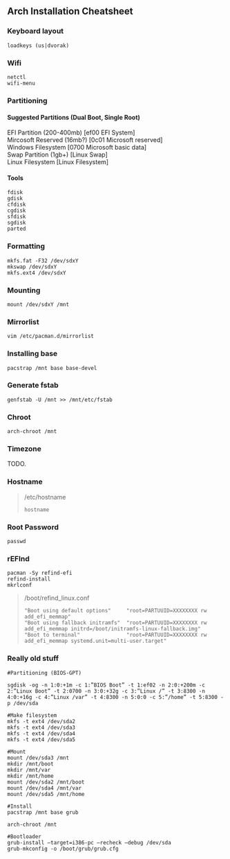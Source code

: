 ## Arch Installation Cheatsheet ##

### Keyboard layout ###

```
loadkeys (us|dvorak)
```


### Wifi ###

```
netctl  
wifi-menu
```


### Partitioning ###

#### Suggested Partitions (Dual Boot, Single Root) ####

EFI Partition (200-400mb) [ef00 EFI System]  
Mircosoft Reserved (16mb?) [0c01 Microsoft reserved]  
Windows Filesystem [0700 Microsoft basic data]  
Swap Partition (1gb+) [Linux Swap]  
Linux Filesystem [Linux Filesystem]


#### Tools ####

```
fdisk  
gdisk  
cfdisk  
cgdisk  
sfdisk  
sgdisk  
parted
```


### Formatting ###

```
mkfs.fat -F32 /dev/sdxY  
mkswap /dev/sdxY  
mkfs.ext4 /dev/sdxY
```

### Mounting ###

```
mount /dev/sdxY /mnt
```

### Mirrorlist ###

```
vim /etc/pacman.d/mirrorlist
```

### Installing base ###

```
pacstrap /mnt base base-devel
```

### Generate fstab ###

```
genfstab -U /mnt >> /mnt/etc/fstab
```

### Chroot ###

```
arch-chroot /mnt
```


### Timezone ###


TODO.


### Hostname ###

> /etc/hostname
> ```
> hostname
> ```


### Root Password ###

```
passwd
```

### rEFInd ###

```
pacman -Sy refind-efi  
refind-install
mkrlconf
```

>/boot/refind_linux.conf
>```
>"Boot using default options"     "root=PARTUUID=XXXXXXXX rw add_efi_memmap"
>"Boot using fallback initramfs"  "root=PARTUUID=XXXXXXXX rw add_efi_memmap initrd=/boot/initramfs-linux-fallback.img"
>"Boot to terminal"               "root=PARTUUID=XXXXXXXX rw add_efi_memmap systemd.unit=multi-user.target"
>```


### Really old stuff ###

```
#Partitioning (BIOS-GPT)

sgdisk -og -n 1:0:+1m -c 1:”BIOS Boot” -t 1:ef02 -n 2:0:+200m -c 2:”Linux Boot” -t 2:0700 -n 3:0:+32g -c 3:”Linux /” -t 3:8300 -n 4:0:+16g -c 4:”Linux /var” -t 4:8300 -n 5:0:0 -c 5:”/home” -t 5:8300 -p /dev/sda

#Make filesystem
mkfs -t ext4 /dev/sda2
mkfs -t ext4 /dev/sda3
mkfs -t ext4 /dev/sda4
mkfs -t ext4 /dev/sda5

#Mount
mount /dev/sda3 /mnt
mkdir /mnt/boot
mkdir /mnt/var
mkdir /mnt/home
mount /dev/sda2 /mnt/boot
mount /dev/sda4 /mnt/var
mount /dev/sda5 /mnt/home

#Install
pacstrap /mnt base grub

arch-chroot /mnt

#Bootloader
grub-install –target=i386-pc –recheck –debug /dev/sda
grub-mkconfig -o /boot/grub/grub.cfg
```
